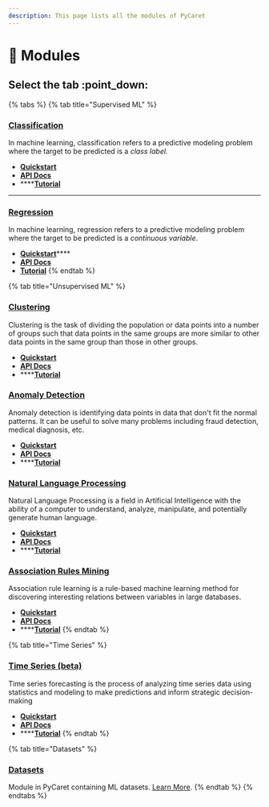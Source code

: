 ```yaml
---
description: This page lists all the modules of PyCaret
---
```


# 📶 Modules

## Select the tab :point\_down:

{% tabs %}
{% tab title="Supervised ML" %}
### [Classification](quickstart.md#classification)

In machine learning, classification refers to a predictive modeling problem where the target to be predicted is a _class label._

* ****[**Quickstart**](quickstart.md#classification)****
* ****[**API Docs**](https://pycaret.readthedocs.io/en/latest/api/classification.html)****
* ****[**Tutorial**](tutorials.md)

****

### [Regression](quickstart.md#regression)

In machine learning, regression refers to a predictive modeling problem where the target to be predicted is a _continuous variable_.

* [**Quickstart**](quickstart.md#classification)****
* ****[**API Docs**](https://pycaret.readthedocs.io/en/latest/api/classification.html)****
* ****[**Tutorial**](tutorials.md)****
{% endtab %}

{% tab title="Unsupervised ML" %}
### [Clustering](quickstart.md#clustering)

Clustering is the task of dividing the population or data points into a number of groups such that data points in the same groups are more similar to other data points in the same group than those in other groups.

* ****[**Quickstart**](quickstart.md#clustering)****
* ****[**API Docs**](https://pycaret.readthedocs.io/en/latest/api/clustering.html)****
* ****[**Tutorial**](tutorials.md)



### [Anomaly Detection](quickstart.md#anomaly-detection)

Anomaly detection is identifying data points in data that don't fit the normal patterns. It can be useful to solve many problems including fraud detection, medical diagnosis, etc.

* ****[**Quickstart**](quickstart.md#anomaly-detection)****
* ****[**API Docs**](https://pycaret.readthedocs.io/en/latest/api/anomaly.html)****
* ****[**Tutorial**](tutorials.md)



### [Natural Language Processing](quickstart.md#natural-language-processing)

Natural Language Processing is a field in Artificial Intelligence with the ability of a computer to understand, analyze, manipulate, and potentially generate human language.

* ****[**Quickstart**](quickstart.md#natural-language-processing)****
* ****[**API Docs**](https://pycaret.readthedocs.io/en/latest/api/nlp.html)****
* ****[**Tutorial**](tutorials.md)



### [Association Rules Mining](quickstart.md#association-rules-mining)

Association rule learning is a rule-based machine learning method for discovering interesting relations between variables in large databases.

* ****[**Quickstart**](quickstart.md#association-rules-mining)****
* ****[**API Docs**](https://pycaret.readthedocs.io/en/latest/api/arules.html)****
* ****[**Tutorial**](tutorials.md)
{% endtab %}

{% tab title="Time Series" %}
### [Time Series (beta)](quickstart.md#time-series-beta)

Time series forecasting is the process of analyzing time series data using statistics and modeling to make predictions and inform strategic decision-making

* ****[**Quickstart**](quickstart.md#time-series-beta)****
* ****[**API Docs**](https://pycaret.readthedocs.io/en/time\_series/api/time\_series.html)****
* ****[**Tutorial**](tutorials.md)
{% endtab %}

{% tab title="Datasets" %}
### [Datasets](https://pycaret.readthedocs.io/en/latest/api/datasets.html)

Module in PyCaret containing ML datasets. [Learn More](https://pycaret.readthedocs.io/en/latest/api/datasets.html).
{% endtab %}
{% endtabs %}

